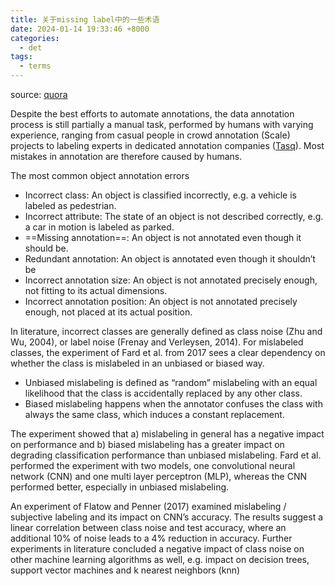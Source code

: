 ```yaml
---
title: 关于missing label中的一些术语
date: 2024-01-14 19:33:46 +8000
categories:
  - det
tags:
  - terms
---
```

source: [quora](https://www.quora.com/Will-missing-labels-in-training-data-of-object-detection-cause-the-degradation-of-accuracy-Say-object-detection-of-peanuts-I-only-annotate-few-peanuts-in-each-training-image-would-those-unlabeled-peanuts-negatively)

Despite the best efforts to automate annotations, the data annotation process is still partially a manual task, performed by humans with varying experience, ranging from casual people in crowd annotation (Scale) projects to labeling experts in dedicated annotation companies ([Tasq](https://www.tasq.ai/ "www.tasq.ai")). Most mistakes in annotation are therefore caused by humans.

The most common object annotation errors

- Incorrect class: An object is classified incorrectly, e.g. a vehicle is labeled as pedestrian.
- Incorrect attribute: The state of an object is not described correctly, e.g. a car in motion is labeled as parked.
- ==Missing annotation==: An object is not annotated even though it should be.
- Redundant annotation: An object is annotated even though it shouldn’t be
- Incorrect annotation size: An object is not annotated precisely enough, not fitting to its actual dimensions.
- Incorrect annotation position: An object is not annotated precisely enough, not placed at its actual position.

In literature, incorrect classes are generally defined as class noise (Zhu and Wu, 2004), or label noise (Frenay and Verleysen, 2014). For mislabeled classes, the experiment of Fard et al. from 2017 sees a clear dependency on whether the class is mislabeled in an unbiased or biased way.

- Unbiased mislabeling is defined as “random” mislabeling with an equal likelihood that the class is accidentally replaced by any other class.
- Biased mislabeling happens when the annotator confuses the class with always the same class, which induces a constant replacement.

The experiment showed that a) mislabeling in general has a negative impact on performance and b) biased mislabeling has a greater impact on degrading classification performance than unbiased mislabeling. Fard et al. performed the experiment with two models, one convolutional neural network (CNN) and one multi layer perceptron (MLP), whereas the CNN performed better, especially in unbiased mislabeling.

An experiment of Flatow and Penner (2017) examined mislabeling / subjective labeling and its impact on CNN’s accuracy. The results suggest a linear correlation between class noise and test accuracy, where an additional 10% of noise leads to a 4% reduction in accuracy. Further experiments in literature concluded a negative impact of class noise on other machine learning algorithms as well, e.g. impact on decision trees, support vector machines and k nearest neighbors (knn)

